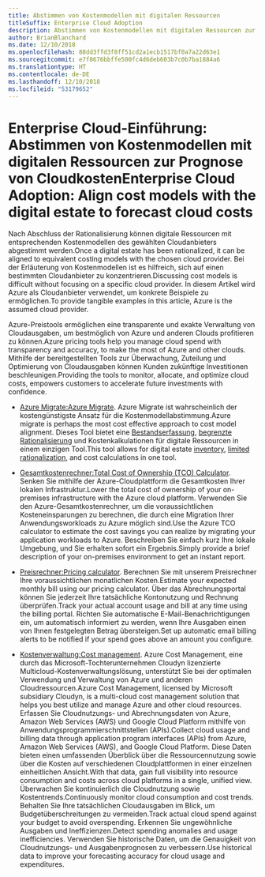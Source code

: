 ```yaml
---
title: Abstimmen von Kostenmodellen mit digitalen Ressourcen
titleSuffix: Enterprise Cloud Adoption
description: Abstimmen von Kostenmodellen mit digitalen Ressourcen zur Prognose von Cloudkosten
author: BrianBlanchard
ms.date: 12/10/2018
ms.openlocfilehash: 88dd3ffd3f8ff51cd2a1ecb1517bf0a7a22d63e1
ms.sourcegitcommit: e7f8676bbffe500fc4d6deb603b7c0b7ba1884a6
ms.translationtype: HT
ms.contentlocale: de-DE
ms.lasthandoff: 12/10/2018
ms.locfileid: "53179652"
---
```

# <a name="enterprise-cloud-adoption-align-cost-models-with-the-digital-estate-to-forecast-cloud-costs"></a><span data-ttu-id="127ed-103">Enterprise Cloud-Einführung: Abstimmen von Kostenmodellen mit digitalen Ressourcen zur Prognose von Cloudkosten</span><span class="sxs-lookup"><span data-stu-id="127ed-103">Enterprise Cloud Adoption: Align cost models with the digital estate to forecast cloud costs</span></span>

<span data-ttu-id="127ed-104">Nach Abschluss der Rationalisierung können digitale Ressourcen mit entsprechenden Kostenmodellen des gewählten Cloudanbieters abgestimmt werden.</span><span class="sxs-lookup"><span data-stu-id="127ed-104">Once a digital estate has been rationalized, it can be aligned to equivalent costing models with the chosen cloud provider.</span></span> <span data-ttu-id="127ed-105">Bei der Erläuterung von Kostenmodellen ist es hilfreich, sich auf einen bestimmten Cloudanbieter zu konzentrieren.</span><span class="sxs-lookup"><span data-stu-id="127ed-105">Discussing cost models is difficult without focusing on a specific cloud provider.</span></span> <span data-ttu-id="127ed-106">In diesem Artikel wird Azure als Cloudanbieter verwendet, um konkrete Beispiele zu ermöglichen.</span><span class="sxs-lookup"><span data-stu-id="127ed-106">To provide tangible examples in this article, Azure is the assumed cloud provider.</span></span>

<span data-ttu-id="127ed-107">Azure-Preistools ermöglichen eine transparente und exakte Verwaltung von Cloudausgaben, um bestmöglich von Azure und anderen Clouds profitieren zu können.</span><span class="sxs-lookup"><span data-stu-id="127ed-107">Azure pricing tools help you manage cloud spend with transparency and accuracy, to make the most of Azure and other clouds.</span></span> <span data-ttu-id="127ed-108">Mithilfe der bereitgestellten Tools zur Überwachung, Zuteilung und Optimierung von Cloudausgaben können Kunden zukünftige Investitionen beschleunigen.</span><span class="sxs-lookup"><span data-stu-id="127ed-108">Providing the tools to monitor, allocate, and optimize cloud costs, empowers customers to accelerate future investments with confidence.</span></span>

- <span data-ttu-id="127ed-109">[Azure Migrate:](/azure/migrate/migrate-overview)</span><span class="sxs-lookup"><span data-stu-id="127ed-109">[Azure Migrate](/azure/migrate/migrate-overview).</span></span> <span data-ttu-id="127ed-110">Azure Migrate ist wahrscheinlich der kostengünstigste Ansatz für die Kostenmodellabstimmung.</span><span class="sxs-lookup"><span data-stu-id="127ed-110">Azure migrate is perhaps the most cost effective approach to cost model alignment.</span></span> <span data-ttu-id="127ed-111">Dieses Tool bietet eine [Bestandserfassung](inventory.md), [begrenzte Rationalisierung](rationalize.md) und Kostenkalkulationen für digitale Ressourcen in einem einzigen Tool.</span><span class="sxs-lookup"><span data-stu-id="127ed-111">This tool allows for digital estate [inventory](inventory.md), [limited rationalization](rationalize.md), and cost calculations in one tool.</span></span>

- <span data-ttu-id="127ed-112">[Gesamtkostenrechner:](https://azure.com/tco)</span><span class="sxs-lookup"><span data-stu-id="127ed-112">[Total Cost of Ownership (TCO) Calculator](https://azure.com/tco).</span></span> <span data-ttu-id="127ed-113">Senken Sie mithilfe der Azure-Cloudplattform die Gesamtkosten Ihrer lokalen Infrastruktur.</span><span class="sxs-lookup"><span data-stu-id="127ed-113">Lower the total cost of ownership of your on-premises infrastructure with the Azure cloud platform.</span></span> <span data-ttu-id="127ed-114">Verwenden Sie den Azure-Gesamtkostenrechner, um die voraussichtlichen Kosteneinsparungen zu berechnen, die durch eine Migration Ihrer Anwendungsworkloads zu Azure möglich sind.</span><span class="sxs-lookup"><span data-stu-id="127ed-114">Use the Azure TCO calculator to estimate the cost savings you can realize by migrating your application workloads to Azure.</span></span> <span data-ttu-id="127ed-115">Beschreiben Sie einfach kurz Ihre lokale Umgebung, und Sie erhalten sofort ein Ergebnis.</span><span class="sxs-lookup"><span data-stu-id="127ed-115">Simply provide a brief description of your on-premises environment to get an instant report.</span></span>

- <span data-ttu-id="127ed-116">[Preisrechner:](https://azure.microsoft.com/en-in/pricing/)</span><span class="sxs-lookup"><span data-stu-id="127ed-116">[Pricing calculator](https://azure.microsoft.com/en-in/pricing/).</span></span> <span data-ttu-id="127ed-117">Berechnen Sie mit unserem Preisrechner Ihre voraussichtlichen monatlichen Kosten.</span><span class="sxs-lookup"><span data-stu-id="127ed-117">Estimate your expected monthly bill using our pricing calculator.</span></span> <span data-ttu-id="127ed-118">Über das Abrechnungsportal können Sie jederzeit Ihre tatsächliche Kontonutzung und Rechnung überprüfen.</span><span class="sxs-lookup"><span data-stu-id="127ed-118">Track your actual account usage and bill at any time using the billing portal.</span></span> <span data-ttu-id="127ed-119">Richten Sie automatische E-Mail-Benachrichtigungen ein, um automatisch informiert zu werden, wenn Ihre Ausgaben einen von Ihnen festgelegten Betrag übersteigen.</span><span class="sxs-lookup"><span data-stu-id="127ed-119">Set up automatic email billing alerts to be notified if your spend goes above an amount you configure.</span></span>

- <span data-ttu-id="127ed-120">[Kostenverwaltung:](https://azure.microsoft.com/en-in/services/cost-management/)</span><span class="sxs-lookup"><span data-stu-id="127ed-120">[Cost management](https://azure.microsoft.com/en-in/services/cost-management/).</span></span> <span data-ttu-id="127ed-121">Azure Cost Management, eine durch das Microsoft-Tochterunternehmen Cloudyn lizenzierte Multicloud-Kostenverwaltungslösung, unterstützt Sie bei der optimalen Verwendung und Verwaltung von Azure und anderen Cloudressourcen.</span><span class="sxs-lookup"><span data-stu-id="127ed-121">Azure Cost Management, licensed by Microsoft subsidiary Cloudyn, is a multi-cloud cost management solution that helps you best utilize and manage Azure and other cloud resources.</span></span> <span data-ttu-id="127ed-122">Erfassen Sie Cloudnutzungs- und Abrechnungsdaten von Azure, Amazon Web Services (AWS) und Google Cloud Platform mithilfe von Anwendungsprogrammierschnittstellen (APIs).</span><span class="sxs-lookup"><span data-stu-id="127ed-122">Collect cloud usage and billing data through application program interfaces (APIs) from Azure, Amazon Web Services (AWS), and Google Cloud Platform.</span></span> <span data-ttu-id="127ed-123">Diese Daten bieten einen umfassenden Überblick über die Ressourcennutzung sowie über die Kosten auf verschiedenen Cloudplattformen in einer einzelnen einheitlichen Ansicht.</span><span class="sxs-lookup"><span data-stu-id="127ed-123">With that data, gain full visibility into resource consumption and costs across cloud platforms in a single, unified view.</span></span> <span data-ttu-id="127ed-124">Überwachen Sie kontinuierlich die Cloudnutzung sowie Kostentrends.</span><span class="sxs-lookup"><span data-stu-id="127ed-124">Continuously monitor cloud consumption and cost trends.</span></span> <span data-ttu-id="127ed-125">Behalten Sie Ihre tatsächlichen Cloudausgaben im Blick, um Budgetüberschreitungen zu vermeiden.</span><span class="sxs-lookup"><span data-stu-id="127ed-125">Track actual cloud spend against your budget to avoid overspending.</span></span> <span data-ttu-id="127ed-126">Erkennen Sie ungewöhnliche Ausgaben und Ineffizienzen.</span><span class="sxs-lookup"><span data-stu-id="127ed-126">Detect spending anomalies and usage inefficiencies.</span></span> <span data-ttu-id="127ed-127">Verwenden Sie historische Daten, um die Genauigkeit von Cloudnutzungs- und Ausgabenprognosen zu verbessern.</span><span class="sxs-lookup"><span data-stu-id="127ed-127">Use historical data to improve your forecasting accuracy for cloud usage and expenditures.</span></span>
